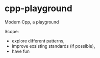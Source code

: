 # cpp-playground
Modern Cpp, a playground

Scope:
- explore different patterns,
- improve exsisting standards (if possible),
- have fun
